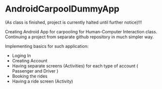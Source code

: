 # AndroidCarpoolDummyApp

(As class is finished, project is currently halted until further notice)!!!

Creating Android App for carpooling for Human-Computer Interaction class. 
Continuing a project from separate github repository in much simpler way. 

Implementing basics for such application:
  - Loging In
  - Creating Account
  - Having separate screens (Activities) for each type of account ( Passenger and Driver )
  - Booking the rides
  - Having a ride screen (Activity)
  
